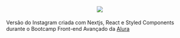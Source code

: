 <h1 align="center">
  <img src="https://user-images.githubusercontent.com/65976843/127219934-d447ab22-4ad6-4706-9c8d-ffc8f810f146.png" />
</h1>


Versão do Instagram criada com Nextjs, React e Styled Components durante o Bootcamp Front-end Avançado da <a href="https://www.alura.com.br/">Alura</a>

